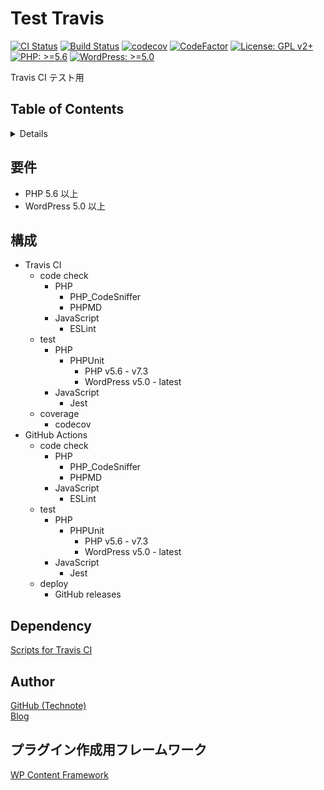 # Test Travis

[![CI Status](https://github.com/technote-space/test-travis/workflows/CI/badge.svg)](https://github.com/technote-space/test-travis/actions)
[![Build Status](https://travis-ci.com/technote-space/test-travis.svg?branch=master)](https://travis-ci.com/technote-space/test-travis)
[![codecov](https://codecov.io/gh/technote-space/test-travis/branch/master/graph/badge.svg)](https://codecov.io/gh/technote-space/test-travis)
[![CodeFactor](https://www.codefactor.io/repository/github/technote-space/test-travis/badge)](https://www.codefactor.io/repository/github/technote-space/test-travis)
[![License: GPL v2+](https://img.shields.io/badge/License-GPL%20v2%2B-blue.svg)](http://www.gnu.org/licenses/gpl-2.0.html)
[![PHP: >=5.6](https://img.shields.io/badge/PHP-%3E%3D5.6-orange.svg)](http://php.net/)
[![WordPress: >=5.0](https://img.shields.io/badge/WordPress-%3E%3D5.0-brightgreen.svg)](https://wordpress.org/)

Travis CI テスト用

## Table of Contents

<!-- START doctoc generated TOC please keep comment here to allow auto update -->
<!-- DON'T EDIT THIS SECTION, INSTEAD RE-RUN doctoc TO UPDATE -->
<details>
<summary>Details</summary>

- [要件](#%E8%A6%81%E4%BB%B6)
- [構成](#%E6%A7%8B%E6%88%90)
- [Dependency](#dependency)
- [Author](#author)
- [プラグイン作成用フレームワーク](#%E3%83%97%E3%83%A9%E3%82%B0%E3%82%A4%E3%83%B3%E4%BD%9C%E6%88%90%E7%94%A8%E3%83%95%E3%83%AC%E3%83%BC%E3%83%A0%E3%83%AF%E3%83%BC%E3%82%AF)

</details>
<!-- END doctoc generated TOC please keep comment here to allow auto update -->

## 要件
- PHP 5.6 以上
- WordPress 5.0 以上

## 構成
- Travis CI
  - code check
    - PHP
      - PHP_CodeSniffer
      - PHPMD
    - JavaScript
      - ESLint
  - test
    - PHP
      - PHPUnit
        - PHP v5.6 - v7.3
        - WordPress v5.0 - latest
    - JavaScript
      - Jest
  - coverage
    - codecov
- GitHub Actions
  - code check
    - PHP
      - PHP_CodeSniffer
      - PHPMD
    - JavaScript
      - ESLint
  - test
    - PHP
      - PHPUnit
        - PHP v5.6 - v7.3
        - WordPress v5.0 - latest
    - JavaScript
      - Jest
  - deploy
    - GitHub releases

## Dependency
[Scripts for Travis CI](https://github.com/wp-content-framework/travis-ci)

## Author
[GitHub (Technote)](https://github.com/technote-space)  
[Blog](https://technote.space)

## プラグイン作成用フレームワーク
[WP Content Framework](https://github.com/wp-content-framework/core)
